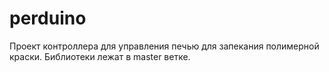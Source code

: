 # perduino
Проект контроллера для управления печью для запекания полимерной краски.
Библиотеки лежат в master ветке.

